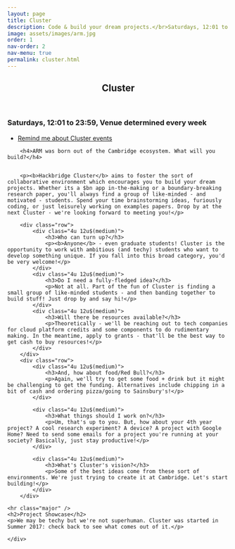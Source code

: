 ```yaml
---
layout: page
title: Cluster
description: Code & build your dream projects.</br>Saturdays, 12:01 to 23:59
image: assets/images/arm.jpg
order: 1
nav-order: 2
nav-menu: true
permalink: cluster.html
---
```


<!-- Main -->
<div id="main" class="alt">

<!-- One -->
<section id="one">
	<div class="inner">
		<header class="major">
			<h1>Cluster</h1>
		</header>
        <h3>Saturdays, 12:01 to 23:59, Venue determined every week</h3> 
        <ul class="actions">
            <li><a href="#subscribe" class="button scrolly">Remind me about Cluster events</a></li>
        </ul>


        <h4>ARM was born out of the Cambridge ecosystem. What will you build?</h4>


        <p><b>Hackbridge Cluster</b> aims to foster the sort of collaborative environment which encourages you to build your dream projects. Whether its a $bn app in-the-making or a boundary-breaking research paper, you'll always find a group of like-minded - and motivated - students. Spend your time brainstorming ideas, furiously coding, or just leisurely working on examples papers. Drop by at the next Cluster - we're looking forward to meeting you!</p>

        <div class="row">
            <div class="4u 12u$(medium)">
                <h3>Who can turn up?</h3>
                <p><b>Anyone</b> - even graduate students! Cluster is the opportunity to work with ambitious (and techy) students who want to develop something unique. If you fall into this broad category, you'd be very welcome!</p>
            </div>
            <div class="4u 12u$(medium)">
                <h3>Do I need a fully-fledged idea?</h3>
                <p>Not at all. Part of the fun of Cluster is finding a small group of like-minded students - and then banding together to build stuff! Just drop by and say hi!</p>
            </div>
            <div class="4u 12u$(medium)">
                <h3>Will there be resources available?</h3>
                <p>Theoretically - we'll be reaching out to tech companies for cloud platform credits and some components to do rudimentary making. In the meantime, apply to grants - that'll be the best way to get cash to buy resources!</p>
            </div>
        </div>
        <div class="row"> 
            <div class="4u 12u$(medium)">
                <h3>And, how about food/Red Bull?</h3>
                <p>Again, we'll try to get some food + drink but it might be challenging to get the funding. Alternatives include chipping in a bit of cash and ordering pizza/going to Sainsbury's!</p>
            </div>

            <div class="4u 12u$(medium)">
                <h3>What things should I work on?</h3>
                <p>Um, that's up to you. But, how about your 4th year project? A cool research experiment? A device? A project with Google Home? Need to send some emails for a project you're running at your society? Basically, just stay productive!</p>
            </div>

            <div class="4u 12u$(medium)">
                <h3>What's Cluster's vision?</h3>
                <p>Some of the best ideas come from these sort of environments. We're just trying to create it at Cambridge. Let's start building!</p>
            </div>
        </div>

    <hr class="major" />
    <h2>Project Showcase</h2>
    <p>We may be techy but we're not superhuman. Cluster was started in Summer 2017: check back to see what comes out of it.</p> 

    </div>
</section>
